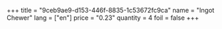 +++
title = "9ceb9ae9-d153-446f-8835-1c53672fc9ca"
name = "Ingot Chewer"
lang = ["en"]
price = "0.23"
quantity = 4
foil = false
+++
